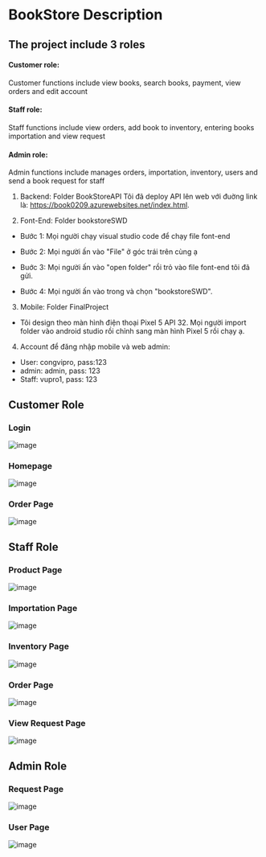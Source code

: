 # BookStore Description
<h2>The project include 3 roles</h2>
<h4>Customer role:</h4> Customer functions include view books, search books, payment, view orders and edit account
<h4>Staff role:</h4> Staff functions include view orders, add book to inventory, entering books importation and view request
<h4>Admin role:</h4> Admin functions include manages orders, importation, inventory, users and send a book request for staff

1. Backend: Folder BookStoreAPI Tôi đã deploy API lên web với đuờng link là:
https://book0209.azurewebsites.net/index.html.

2. Font-End: Folder bookstoreSWD
   
  - Bước 1: Mọi người chạy visual studio code để chạy file font-end

- Bước 2: Mọi người ấn vào "File" ở góc trái trên cùng ạ

 - Buớc 3: Mọi người ấn vào "open folder" rồi trỏ vào file font-end tôi đã gửi.

 - Bước 4: Mọi người ấn vào trong và chọn "bookstoreSWD".

3. Mobile: Folder FinalProject
- Tôi design theo màn hình điện thoại Pixel 5 API 32. Mọi người import folder vào android studio rồi chỉnh sang màn hình Pixel 5 rồi chạy ạ.

4. Account để đăng nhập mobile và web admin:
+ User: congvipro, pass:123
+ admin: admin, pass: 123
+ Staff: vupro1, pass: 123

## Customer Role
### Login
![image](https://github.com/John0209/BookStoreWeb_SWD_Semester7/assets/113121915/e90adc87-a09c-4f50-a7a1-203a51975bcf)
### Homepage
![image](https://github.com/John0209/BookStoreWeb_SWD_Semester7/assets/113121915/ddde8013-4963-41bc-873f-8ea63bd43745)
### Order Page
![image](https://github.com/John0209/BookStoreWeb_SWD_Semester7/assets/113121915/9299e5f5-6312-42c3-8bba-3092ca48e425)

## Staff Role
### Product Page
![image](https://github.com/John0209/BookStoreWeb_SWD_Semester7/assets/113121915/24f00ff3-68ad-4c09-94fe-c8871768327f)
### Importation Page
![image](https://github.com/John0209/BookStoreWeb_SWD_Semester7/assets/113121915/f2b3b8a1-f381-4731-9374-4b2ad8ba71a2)
### Inventory Page
![image](https://github.com/John0209/BookStoreWeb_SWD_Semester7/assets/113121915/620ec2aa-eaf5-41f5-9568-c7f9136c3bff)
### Order Page
![image](https://github.com/John0209/BookStoreWeb_SWD_Semester7/assets/113121915/2c22ff9a-351f-4db9-a95c-feaec1b08111)
### View Request Page
![image](https://github.com/John0209/BookStoreWeb_SWD_Semester7/assets/113121915/1a155436-367f-4af5-92a4-4d13170e024f)

## Admin Role
### Request Page
![image](https://github.com/John0209/BookStoreWeb_SWD_Semester7/assets/113121915/4fc2e1e6-20dd-41da-8e34-6ba9d82be4a0)
### User Page
![image](https://github.com/John0209/BookStoreWeb_SWD_Semester7/assets/113121915/174d6dd3-ac25-4a44-aea5-8b2c01049080)










